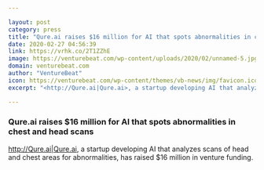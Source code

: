 ```yaml
---

layout: post
category: press
title: "Qure.ai raises $16 million for AI that spots abnormalities in chest and head scans"
date: 2020-02-27 04:56:39
link: https://vrhk.co/2T1ZZhE
image: https://venturebeat.com/wp-content/uploads/2020/02/unnamed-5.jpg?w=1200&strip=all
domain: venturebeat.com
author: "VentureBeat"
icon: https://venturebeat.com/wp-content/themes/vb-news/img/favicon.ico
excerpt: "<http://Qure.ai|Qure.ai>, a startup developing AI that analyzes scans of head and chest areas for abnormalities, has raised $16 million in venture funding."

---
```


### Qure.ai raises $16 million for AI that spots abnormalities in chest and head scans

<http://Qure.ai|Qure.ai>, a startup developing AI that analyzes scans of head and chest areas for abnormalities, has raised $16 million in venture funding.